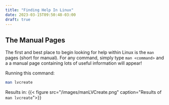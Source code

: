 ```yaml
---
title: "Finding Help In Linux"
date: 2023-03-15T09:50:48-03:00
draft: true
---
```



## The Manual Pages

The first and best place to begin looking for help within Linux is the `man` pages (short for manual).  For any command, simply type `man <command>` and a a manual page containing lots of useful information will appear!

Running this command:
``` bash
man lvcreate
```

Results in:
{{< figure src="/images/manLVCreate.png" caption="Results of `man lvcreate`">}}
